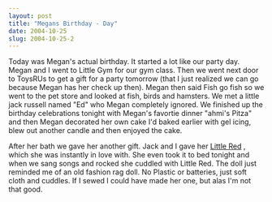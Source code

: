 ```yaml
---
layout: post
title: "Megans Birthday - Day"
date: 2004-10-25
slug: 2004-10-25-2
---
```


Today was Megan&apos;s actual birthday.  It started a lot like our party day.  Megan and I went to Little Gym for our gym class.  Then we went next door to ToysRUs to get a gift for a party tomorrow (that I just realized we can go because Megan has her check up then).  Megan then said Fish go fish so we went to the pet store and looked at fish, birds and hamsters.  We met a little jack russell named &quot;Ed&quot; who Megan completely ignored. We finished up the birthday celebrations tonight with Megan&apos;s favortie dinner &quot;ahmi&apos;s Pitza&quot; and then Megan decorated her own cake I&apos;d baked earlier with gel icing, blew out another candle and then enjoyed the cake.

After her bath we gave her another gift.  Jack and I gave her  [Little Red](http://www.amazon.com/exec/obidos/tg/detail/-/B000096LKJ/qid=1098762631/sr=2-1/ref=pd_ka_b_2_1/102-4923500-4664142) , which she was instantly in love with.  She even took it to bed tonight and when we sang songs and rocked she cuddled with Little Red.  The doll just reminded me of an old fashion rag doll. No Plastic or batteries, just soft cloth and cuddles.  If I sewed I could have made her one, but alas I&apos;m not that good.


